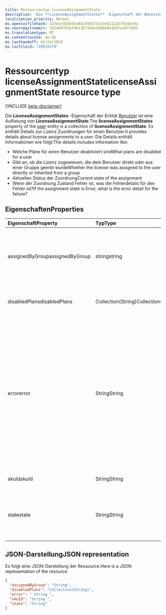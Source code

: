 ```yaml
---
title: Ressourcentyp licenseAssignmentState
description: 'Die **LicenseAssignmentStates** -Eigenschaft der Benutzerentität ist eine Auflistung von **LicenseAssignmentState**. Es enthält Details zur Lizenz Zuordnungen für einen Benutzer. Die Details enthält Informationen wie folgt:  '
localization_priority: Normal
ms.openlocfilehash: a33dce3550d5a842493b73c83e8222a579348c9a
ms.sourcegitcommit: 3d24047b3af46136734de2486b041e67a34f3d83
ms.translationtype: MT
ms.contentlocale: de-DE
ms.lasthandoff: 01/24/2019
ms.locfileid: "29515279"
---
```

# <a name="licenseassignmentstate-resource-type"></a><span data-ttu-id="e3354-105">Ressourcentyp licenseAssignmentState</span><span class="sxs-lookup"><span data-stu-id="e3354-105">licenseAssignmentState resource type</span></span>

[!INCLUDE [beta-disclaimer](../../includes/beta-disclaimer.md)]

<span data-ttu-id="e3354-106">Die **LicenseAssignmentStates** -Eigenschaft der Entität [Benutzer](user.md) ist eine Auflistung von **LicenseAssignmentState**.</span><span class="sxs-lookup"><span data-stu-id="e3354-106">The **licenseAssignmentStates** property of the [user](user.md) entity is a collection of **licenseAssignmentState**.</span></span> <span data-ttu-id="e3354-107">Es enthält Details zur Lizenz Zuordnungen für einen Benutzer.</span><span class="sxs-lookup"><span data-stu-id="e3354-107">It provides details about license assignments to a user.</span></span> <span data-ttu-id="e3354-108">Die Details enthält Informationen wie folgt:</span><span class="sxs-lookup"><span data-stu-id="e3354-108">The details includes information like:</span></span>  

 - <span data-ttu-id="e3354-109">Welche Pläne für einen Benutzer deaktiviert sind</span><span class="sxs-lookup"><span data-stu-id="e3354-109">What plans are disabled for a user</span></span>
 - <span data-ttu-id="e3354-110">Gibt an, ob die Lizenz zugewiesen, die dem Benutzer direkt oder aus einer Gruppe geerbt wurde</span><span class="sxs-lookup"><span data-stu-id="e3354-110">Whether the license was assigned to the user directly or inherited from a group</span></span>
 - <span data-ttu-id="e3354-111">Aktuellen Status der Zuordnung</span><span class="sxs-lookup"><span data-stu-id="e3354-111">Current state of the assignment</span></span>
 - <span data-ttu-id="e3354-112">Wenn der Zuordnung Zustand Fehler ist, was die Fehlerdetails für den Fehler ist?</span><span class="sxs-lookup"><span data-stu-id="e3354-112">If the assignment state is Error, what is the error detail for the failure?</span></span> 


## <a name="properties"></a><span data-ttu-id="e3354-113">Eigenschaften</span><span class="sxs-lookup"><span data-stu-id="e3354-113">Properties</span></span>
| <span data-ttu-id="e3354-114">Eigenschaft</span><span class="sxs-lookup"><span data-stu-id="e3354-114">Property</span></span>     | <span data-ttu-id="e3354-115">Typ</span><span class="sxs-lookup"><span data-stu-id="e3354-115">Type</span></span>   |<span data-ttu-id="e3354-116">Beschreibung</span><span class="sxs-lookup"><span data-stu-id="e3354-116">Description</span></span>|
|:---------------|:--------|:----------|
|<span data-ttu-id="e3354-117">assignedByGroup</span><span class="sxs-lookup"><span data-stu-id="e3354-117">assignedByGroup</span></span>|<span data-ttu-id="e3354-118">string</span><span class="sxs-lookup"><span data-stu-id="e3354-118">string</span></span>|<span data-ttu-id="e3354-119">Die Id der Gruppe, die diese Lizenz zugewiesen.</span><span class="sxs-lookup"><span data-stu-id="e3354-119">The id of the group that assigns this license.</span></span> <span data-ttu-id="e3354-120">Wenn die Zuordnung einer Lizenz Direct zugewiesen ist, werden in diesem Feld auf Null festgelegt.</span><span class="sxs-lookup"><span data-stu-id="e3354-120">If the assignment is a direct-assigned license, this field will be Null.</span></span> <span data-ttu-id="e3354-121">Schreibgeschützt.</span><span class="sxs-lookup"><span data-stu-id="e3354-121">Read-Only.</span></span>|
|<span data-ttu-id="e3354-122">disabledPlans</span><span class="sxs-lookup"><span data-stu-id="e3354-122">disabledPlans</span></span>|<span data-ttu-id="e3354-123">Collection(String)</span><span class="sxs-lookup"><span data-stu-id="e3354-123">Collection(String)</span></span>|<span data-ttu-id="e3354-124">Die Servicepläne, die in dieser Aufgabe deaktiviert sind.</span><span class="sxs-lookup"><span data-stu-id="e3354-124">The service plans that are disabled in this assignment.</span></span> <span data-ttu-id="e3354-125">Schreibgeschützt.</span><span class="sxs-lookup"><span data-stu-id="e3354-125">Read-Only.</span></span>|
|<span data-ttu-id="e3354-126">error</span><span class="sxs-lookup"><span data-stu-id="e3354-126">error</span></span>|<span data-ttu-id="e3354-127">String</span><span class="sxs-lookup"><span data-stu-id="e3354-127">String</span></span>|<span data-ttu-id="e3354-128">Lizenz-Zuordnung-Fehler.</span><span class="sxs-lookup"><span data-stu-id="e3354-128">License assignment failure error.</span></span> <span data-ttu-id="e3354-129">Wenn die Lizenz erfolgreich zugewiesen ist, werden in diesem Feld auf Null festgelegt.</span><span class="sxs-lookup"><span data-stu-id="e3354-129">If the license is assigned successfully, this field will be Null.</span></span> <span data-ttu-id="e3354-130">Schreibgeschützt.</span><span class="sxs-lookup"><span data-stu-id="e3354-130">Read-Only.</span></span> <span data-ttu-id="e3354-131">Mögliche Werte: `CountViolation`, `MutuallyExclusiveViolation`, `DependencyViolation`, `ProhibitedInUsageLocationViolation`, `UniquenessViolation`, und `Others`.</span><span class="sxs-lookup"><span data-stu-id="e3354-131">Possible values: `CountViolation`, `MutuallyExclusiveViolation`, `DependencyViolation`, `ProhibitedInUsageLocationViolation`, `UniquenessViolation`, and `Others`.</span></span> <span data-ttu-id="e3354-132">Weitere Informationen zum Identifizieren und Beheben von lizenzzuweisung Fehler finden Sie [hier](https://docs.microsoft.com/azure/active-directory/users-groups-roles/licensing-groups-resolve-problems).</span><span class="sxs-lookup"><span data-stu-id="e3354-132">For more information on how to identify and resolve license assignment errors see [here](https://docs.microsoft.com/azure/active-directory/users-groups-roles/licensing-groups-resolve-problems).</span></span>|
|<span data-ttu-id="e3354-133">skuId</span><span class="sxs-lookup"><span data-stu-id="e3354-133">skuId</span></span>|<span data-ttu-id="e3354-134">String</span><span class="sxs-lookup"><span data-stu-id="e3354-134">String</span></span>|<span data-ttu-id="e3354-135">Die eindeutige ID der SKU.</span><span class="sxs-lookup"><span data-stu-id="e3354-135">The unique identifier for the SKU.</span></span> <span data-ttu-id="e3354-136">Schreibgeschützt.</span><span class="sxs-lookup"><span data-stu-id="e3354-136">Read-Only.</span></span>|
|<span data-ttu-id="e3354-137">state</span><span class="sxs-lookup"><span data-stu-id="e3354-137">state</span></span>|<span data-ttu-id="e3354-138">String</span><span class="sxs-lookup"><span data-stu-id="e3354-138">String</span></span>|<span data-ttu-id="e3354-139">Geben Sie den aktuellen Status dieser Aufgabe an.</span><span class="sxs-lookup"><span data-stu-id="e3354-139">Indicate the current state of this assignment.</span></span> <span data-ttu-id="e3354-140">Schreibgeschützt.</span><span class="sxs-lookup"><span data-stu-id="e3354-140">Read-Only.</span></span> <span data-ttu-id="e3354-141">Mögliche Werte: aktiv "," ActiveWithError "," deaktiviert "und" Fehler.</span><span class="sxs-lookup"><span data-stu-id="e3354-141">Possible values: Active, ActiveWithError, Disabled and Error.</span></span>|

## <a name="json-representation"></a><span data-ttu-id="e3354-142">JSON-Darstellung</span><span class="sxs-lookup"><span data-stu-id="e3354-142">JSON representation</span></span>

<span data-ttu-id="e3354-143">Es folgt eine JSON-Darstellung der Ressource.</span><span class="sxs-lookup"><span data-stu-id="e3354-143">Here is a JSON representation of the resource</span></span>

```json
{
  "assignedByGroup": "String",
  "disabledPlans": "Collection(String)",
  "error": " String ",  
  "skuId": "String ",
  "state": "String"
}

```
<!--
{
  "type": "#page.annotation",
  "suppressions": [
    "Error: /api-reference/beta/resources/licenseAssignmentState.md:\r\n      Exception processing links.\r\n    System.ArgumentException: Link Definition was null. Link text: !INCLUDE [beta-disclaimer](../../includes/beta-disclaimer.md)\r\n      at ApiDoctor.Validation.DocFile.get_LinkDestinations()\r\n      at ApiDoctor.Validation.DocSet.ValidateLinks(Boolean includeWarnings, String[] relativePathForFiles, IssueLogger issues, Boolean requireFilenameCaseMatch, Boolean printOrphanedFiles)"
  ]
}
-->
